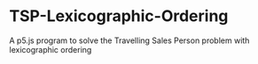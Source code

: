 # TSP-Lexicographic-Ordering
A p5.js program to solve the Travelling Sales Person problem with lexicographic ordering
